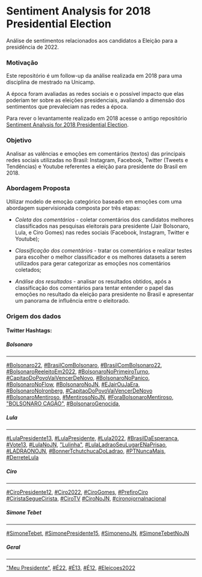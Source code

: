 # Sentiment Analysis for 2018 Presidential Election

Análise de sentimentos relacionados aos candidatos a Eleição para a presidência de 2022.

### Motivação

Este repositório é um follow-up da análise realizada em 2018 para uma disciplina de mestrado na Unicamp.

A época foram avaliadas as redes sociais e o possível impacto que elas poderiam ter sobre as eleições presidenciais, avaliando a dimensão dos sentimentos que prevaleciam nas redes a época.

Para rever o levantamente realizado em 2018 acesse o antigo repositório [Sentiment Analysis for 2018 Presidential Election](https://github.com/rdenadai/sentiment-analysis-2018-president-election).

### Objetivo

Analisar as valências e emoções em comentários (textos) das principais redes sociais utilizadas no Brasil: Instagram, Facebook, Twitter (Tweets e Tendências) e Youtube referentes a eleição para presidente do Brasil em 2018.

### Abordagem Proposta

Utilizar modelo de emoção categórico baseado em emoções com uma abordagem supervisionada composta por três etapas:

 - *Coleta dos comentários* - coletar comentários dos candidatos melhores classificados nas pesquisas eleitorais para presidente (Jair Bolsonaro, Lula, e Ciro Gomes) nas redes sociais (Facebook, Instagram, Twitter e Youtube);

 - *Classificação dos comentários* - tratar os comentários e realizar testes para escolher o melhor classificador e os melhores datasets a serem utilizados para gerar categorizar as emoções nos comentários coletados;

 - *Análise dos resultados* - analisar os resultados obtidos, após a classificação dos comentários para tentar entender o papel das emoções no resultado da eleição para presidente no Brasil e apresentar um panorama de influência entre o eleitorado.

### Origem dos dados

#### Twitter Hashtags:

##### **Bolsonaro**
---
[#Bolsonaro22](https://twitter.com/search?q=%23Bolsonaro22&src=typed_query&f=live),
[#BrasilComBolsonaro](https://twitter.com/search?q=%23BrasilComBolsonaro&src=typed_query&f=live),
[#BrasilComBolsonaro22](https://twitter.com/search?q=%23BrasilComBolsonaro22&src=typed_query&f=live),
[#BolsonaroReeleitoEm2022](https://twitter.com/search?q=%23BolsonaroReeleitoEm2022&src=typed_query&f=live),
[#BolsonaroNoPrimeiroTurno](https://twitter.com/search?q=%23BolsonaroNoPrimeiroTurno&src=typed_query&f=live),
[#CapitaoDoPovoVaiVencerDeNovo](https://twitter.com/search?q=%23CapitaoDoPovoVaiVencerDeNovo&src=typed_query&f=live),
[#BolsonaroNoPanico](https://twitter.com/search?q=%23BolsonaroNoPanico&src=typed_query&f=live),
[#BolsonaroNoFlow](https://twitter.com/search?q=%23BolsonaroNoFlow&src=typed_query&f=live),
[#BolsonaroNoJN](https://twitter.com/search?q=%23BolsonaroNoJN&src=typed_query&f=live),
[#EJairOuJaEra](https://twitter.com/search?q=%23EJairOuJaEra&src=typed_query&f=live),
[#BolsonaroNoIronberg](https://twitter.com/search?q=%23BolsonaroNoIronberg&src=typed_query&f=live),
[#CapitaoDoPovoVaiVencerDeNovo](https://twitter.com/search?q=%23CapitaoDoPovoVaiVencerDeNovo&src=typed_query&f=live)
[#BolsonaroMentiroso](https://twitter.com/search?q=%23BolsonaroMentiroso&src=typed_query&f=live),
[#MentirosoNoJN](https://twitter.com/search?q=%23MentirosoNoJN&src=typed_query&f=live),
[#ForaBolsonaroMentiroso](https://twitter.com/search?q=%23ForaBolsonaroMentiroso&src=typed_query&f=live),
["BOLSONARO CAGÃO"](https://twitter.com/search?q=%22BOLSONARO%20CAG%C3%83O%22&&src=typed_query&f=livey),
[#BolsonaroGenocida](https://twitter.com/search?q=%23BolsonaroGenocida&src=typed_query&f=live),

##### **Lula**
---
[#LulaPresidente13](https://twitter.com/search?q=%23LulaPresidente13&src=typed_query&f=live),
[#LulaPresidente](https://twitter.com/search?q=%23LulaPresidente&src=typed_query&f=live),
[#Lula2022](https://twitter.com/search?q=%23Lula2022&src=typed_query&f=live),
[#BrasilDaEsperança](https://twitter.com/search?q=%23BrasilDaEsperan%C3%A7a&src=typed_query&f=live),
[#Vote13](https://twitter.com/search?q=%23Vote13&src=typed_query&f=live),
[#LulaNoJN](https://twitter.com/search?q=%23LulaNoJN&src=typed_query&f=live),
["Lulinha"](https://twitter.com/search?q=%22Lulinha%22&src=typed_query&f=live),
[#LulaLadraoSeuLugarENaPrisao](https://twitter.com/search?q=%23LulaLadraoSeuLugarENaPrisao&src=typed_query&f=live),
[#LADRAONOJN](https://twitter.com/search?q=%23LADRAONOJN&src=typed_query&f=live),
[#BonnerTchutchucaDoLadrao](https://twitter.com/search?q=%23BonnerTchutchucaDoLadrao&src=typed_query&f=live),
[#PTNuncaMais](https://twitter.com/search?q=%23PTNuncaMais&src=typed_query&f=live),
[#DerreteLula](https://twitter.com/search?q=%23DerreteLula&src=typed_query&f=live)

##### **Ciro**
---
[#CiroPresidente12](https://twitter.com/search?q=%23CiroPresidente12&src=typed_query&f=live),
[#Ciro2022](https://twitter.com/search?q=%23Ciro2022&src=typed_query&f=live),
[#CiroGomes](https://twitter.com/search?q=%23CiroGomes&src=typed_query&f=live),
[#PrefiroCiro](https://twitter.com/search?q=%23PrefiroCiro&src=typed_query&f=live)
[#CiristaSegueCirista](https://twitter.com/search?q=%23CiristaSegueCirista&src=typed_query&f=live),
[#CiroTV](https://twitter.com/search?q=%23CiroTV&src=trend_click&f=live&vertical=trends)
[#CiroNoJN](https://twitter.com/search?q=%23CiroNoJN&src=typed_query&f=live),
[#cironojornalnacional](https://twitter.com/search?q=%23cironojornalnacional&src=typed_query&f=live)

##### **Simone Tebet**
---
[#SimoneTebet](https://twitter.com/hashtag/SimoneTebet?src=hashtag_click&f=live),
[#SimonePresidente15](https://twitter.com/hashtag/SimonePresidente15?src=hashtag_click&f=live),
[#SimonenoJN](https://twitter.com/search?q=%23SimonenoJN&src=typed_query&f=live),
[#SimoneTebetNoJN](https://twitter.com/hashtag/SimoneTebetNoJN?src=hashtag_click&f=live)

##### **Geral**
---
["Meu Presidente"](https://twitter.com/search?q=%22Meu%20Presidente%22&src=typed_query&f=live),
[#É22](https://twitter.com/search?q=%23%C3%8922&src=typed_query&f=live),
[#É13](https://twitter.com/search?q=%23%C3%8913&src=typed_query&f=live),
[#É12](https://twitter.com/search?q=%23%C3%8912&src=typed_query&f=live),
[#Eleicoes2022](https://twitter.com/search?q=%23Eleicoes2022&src=typed_query&f=live)

